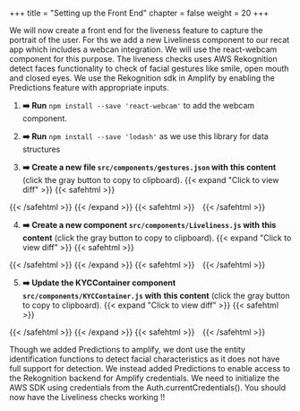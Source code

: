 +++
title = "Setting up the Front End"
chapter = false
weight = 20
+++

We will now create a front end for the liveness feature to capture the portrait of the user. For ths we add a new Liveliness component to our recat app which includes a webcan integration. We will use the react-webcam component for this purpose. The liveness checks uses AWS Rekognition detect faces functionality to check of facial gestures like smile, open mouth and closed eyes. We use the Rekognition sdk in Amplify by enabling the Predictions feature with appropriate inputs.

1. **➡️ Run** `npm install --save 'react-webcam'` to add the webcam component.

2. **➡️ Run** `npm install --save 'lodash'` as we use this library for data structures

3. **➡️ Create a new file `src/components/gestures.json` with** <span class="clipBtn clipboard" data-clipboard-target="#idf77ec89eb8e98c6d9706c221315a4a5b9ec0d618videokycsrccomponentsgesturesjson"><strong>this content</strong></span> (click the gray button to copy to clipboard). 
{{< expand "Click to view diff" >}} {{< safehtml >}}
<div id="diff-idf77ec89eb8e98c6d9706c221315a4a5b9ec0d618videokycsrccomponentsgesturesjson"></div> <script type="text/template" data-diff-for="diff-idf77ec89eb8e98c6d9706c221315a4a5b9ec0d618videokycsrccomponentsgesturesjson">commit f77ec89eb8e98c6d9706c221315a4a5b9ec0d618
Author: Sathish <sat.hariharan@gmail.com>
Date:   Sat Aug 8 23:57:49 2020 +0530

    add gestures.json

diff --git a/video-kyc/src/components/gestures.json b/video-kyc/src/components/gestures.json
new file mode 100644
index 0000000..e7198c3
--- /dev/null
+++ b/video-kyc/src/components/gestures.json
@@ -0,0 +1,14 @@
+[
+    {
+        "name":"smile",
+        "description":"Please smile !!!"
+    },
+    {
+        "name":"eyesClose",
+        "description":"Please close your eyes"
+    },
+    {
+        "name":"mouthOpen",
+        "description":"Please open your mouth :)"
+    }
+]
\ No newline at end of file
</script>
{{< /safehtml >}} {{< /expand >}}
{{< safehtml >}}
<textarea id="idf77ec89eb8e98c6d9706c221315a4a5b9ec0d618videokycsrccomponentsgesturesjson" style="position: relative; left: -1000px; width: 1px; height: 1px;">[
    {
        "name":"smile",
        "description":"Please smile !!!"
    },
    {
        "name":"eyesClose",
        "description":"Please close your eyes"
    },
    {
        "name":"mouthOpen",
        "description":"Please open your mouth :)"
    }
]
</textarea>
{{< /safehtml >}}

4. **➡️ Create a new component `src/components/Liveliness.js` with** <span class="clipBtn clipboard" data-clipboard-target="#id6d5b9805fcaca7611f2e074b473a08596aad180cvideokycsrccomponentsLivelinessjs"><strong>this content</strong></span> (click the gray button to copy to clipboard). 
{{< expand "Click to view diff" >}} {{< safehtml >}}
<div id="diff-id6d5b9805fcaca7611f2e074b473a08596aad180cvideokycsrccomponentsLivelinessjs"></div> <script type="text/template" data-diff-for="diff-id6d5b9805fcaca7611f2e074b473a08596aad180cvideokycsrccomponentsLivelinessjs">commit 6d5b9805fcaca7611f2e074b473a08596aad180c
Author: Sathish <sat.hariharan@gmail.com>
Date:   Mon Aug 10 21:33:48 2020 +0530

    remove storage

diff --git a/video-kyc/src/components/Liveliness.js b/video-kyc/src/components/Liveliness.js
index 3ce67d3..2f8acf4 100644
--- a/video-kyc/src/components/Liveliness.js
+++ b/video-kyc/src/components/Liveliness.js
@@ -7,7 +7,7 @@ import ProgressBar from "react-bootstrap/ProgressBar"
 import _ from 'lodash'
 import Jimp from 'jimp'
 
-import { Auth, Storage, Logger } from 'aws-amplify'
+import { Auth, Logger } from 'aws-amplify'
 import AWS from 'aws-sdk'
 import awsConfig from "../aws-exports"
 
@@ -35,7 +35,6 @@ const videoConstraints = {
     const [liveImage, setLiveImage] = useState(null);
 
     useEffect(() => {
-        Storage.configure({ level: 'private' });
         Auth.currentCredentials().then(function(creds){
             AWS.config.update(creds);   
         })
@@ -163,10 +162,7 @@ const videoConstraints = {
                         else {
                         
                         image.crop(image.bitmap.width*imageBounds.Left - 15, image.bitmap.height*imageBounds.Top - 15, image.bitmap.width*imageBounds.Width + 30, image.bitmap.height*imageBounds.Height + 30)
-                            .getBuffer(Jimp.MIME_JPEG, function (err, docImage) {
-                            
-                                Storage.put('liveImage.jpeg', docImage)
-                            }).getBase64(Jimp.MIME_JPEG, function (err, base64Image) {
+                            .getBase64(Jimp.MIME_JPEG, function (err, base64Image) {
                                 setLiveImage(base64Image)
                             })
                         }
</script>
{{< /safehtml >}} {{< /expand >}}
{{< safehtml >}}
<textarea id="id6d5b9805fcaca7611f2e074b473a08596aad180cvideokycsrccomponentsLivelinessjs" style="position: relative; left: -1000px; width: 1px; height: 1px;">import React,{ useState, useEffect } from "react";
import Webcam from "react-webcam";
import Button from 'react-bootstrap/Button'
import gest_data from './gestures.json'
import Card from "react-bootstrap/Card"
import ProgressBar from "react-bootstrap/ProgressBar"
import _ from 'lodash'
import Jimp from 'jimp'

import { Auth, Logger } from 'aws-amplify'
import AWS from 'aws-sdk'
import awsConfig from "../aws-exports"

const logger = new Logger('kyc','INFO');
AWS.config.update({region:awsConfig.aws_cognito_region});


const videoConstraints = {
    width: 1280,
    height: 720,
    facingMode: "user"
  };

  export default ({setTabStatus, setLiveTestDetails}) => {
    const [gesture, setGesture] = useState(null);
    const [showSpinner,setShowSpinner] = useState(false);
    const [alertMessage, setAlertMessage] = useState("You will be asked to do a series of random gestures which will enable us to detect a live feed.  ");
    const [showProgress, setShowProgress] = useState(false);
    const [showWebcam, setShowWebcam] = useState(false);
    const [progressValue, setProgressValue] = useState(5);

    // identification state from liveness test
    const [liveGender, setLiveGender] = useState("");
    const [ageRange, setAgeRange] = useState("");    
    const [liveImage, setLiveImage] = useState(null);

    useEffect(() => {
        Auth.currentCredentials().then(function(creds){
            AWS.config.update(creds);   
        })
    },[])

    useEffect(() => {
      if(gesture !== null)  {
        const description = getGestureDescription(gesture)  
        setAlertMessage(description + ". Click button to continue =>  ")
      }
  
    },[gesture])

    const getGestureDescription = (gesture) => {
        return _.find(gest_data, function(gest){
            return gest.name === gesture;
        }).description
    }
    
    const proceedToNext = () => {
        setLiveTestDetails({
           liveGender:liveGender,
           ageRange:ageRange,
           liveImage:liveImage 
        })  
      setTabStatus("UploadDocs");
    }

    const updateGestureState = () => {
        
        // update current gesture state to true
        // update next gesture
        if( gesture === "smile") {
            setProgressValue(30)
            setGesture("eyesClose")
        } else if (gesture === "eyesClose") {
            setProgressValue(70)
            setGesture("mouthOpen")
        } else {
            setProgressValue(100)
            setShowWebcam(false);
        }
    }

    const validateGesture = (gesture, data) => {
        logger.info("Validating gesture",data);
        if(data.length == 0){
            // more than one face
            return {result:false, message:"Could not recognize a face. Try again "}
        }

        if(data.length > 1){
            // more than one face
            return {result:false, message:"More than one face. Try again "}
        }
        logger.info(data.FaceDetails[0])

        if(gesture === "smile"){
            
            if(data.FaceDetails[0].Smile.Value == true){
                return {result:true, message:"Thank you"}
            } else {
                return {result:false, message:"Failed to validate smile. Try again "}
            }
            
        } else if(gesture === "eyesClose") {
            if(data.FaceDetails[0].EyesOpen.Value == false){
                return {result:true, message:"Thank you"}
            } else {
                return {result:false, message:"Failed to validate closed eyes. Try again "}
            }
        } else if(gesture === "mouthOpen") {
            if(data.FaceDetails[0].MouthOpen.Value == true){
                return {result:true, message:"You can successfully completed Liveness checks !! "}
            } else {
                return {result:false, message:"Failed to validate open mouth. Try again "}
            }
        }

        return {result:false, message:"Unkown gesture type specified"}
    }


    const requestGesture = async () => {
      
      
        setShowSpinner(true);
      
        const imageBase64String = webcamRef.current.getScreenshot({width: 800, height: 450}); 
        const base64Image = imageBase64String.split(';base64,').pop();  
        const imageBuffer = new Buffer(base64Image, 'base64');    

        let rekognition = new AWS.Rekognition();
        let params = {
        Attributes: [ "ALL" ],
            Image: {
                Bytes:imageBuffer
            }
        };
        
        let faceDetectResponse = await rekognition.detectFaces(params).promise()

        if (faceDetectResponse.$response.error) {
            setShowSpinner(false);
            setAlertMessage(faceDetectResponse.$response.error.message)
            return new Promise((resolve, reject) => {
                throw new Error(faceDetectResponse.$response.error.message);
            }) 
        }
        else { 
            let validationResult = validateGesture(gesture, faceDetectResponse) 
            if(validationResult.result){
                if(gesture === 'smile'){

                    // set the gender
                    setLiveGender(faceDetectResponse.FaceDetails[0].Gender.Value)
                    setAgeRange(faceDetectResponse.FaceDetails[0].AgeRange.Value)

                    // get the bounding box
                    let imageBounds = faceDetectResponse.FaceDetails[0].BoundingBox
                    logger.info(imageBounds)
                    // crop the face and store the image
                    Jimp.read(imageBuffer, (err, image) => {
                        if (err) throw err;
                        else {
                        
                        image.crop(image.bitmap.width*imageBounds.Left - 15, image.bitmap.height*imageBounds.Top - 15, image.bitmap.width*imageBounds.Width + 30, image.bitmap.height*imageBounds.Height + 30)
                            .getBase64(Jimp.MIME_JPEG, function (err, base64Image) {
                                setLiveImage(base64Image)
                            })
                        }
                    })

                    // update gesture state
                    setAlertMessage(validationResult.message)
                    setShowSpinner(false);
                    updateGestureState();    
                } else {
                    // update gesture state
                    setAlertMessage(validationResult.message)
                    setShowSpinner(false);
                    updateGestureState();
                }
            } else {
                // unable to validate gesture - set Error Message
                setAlertMessage(validationResult.message)
                setShowSpinner(false);
            }     
        }     
    }

    function start_test(evt){
      setShowProgress(true);
      setShowWebcam(true);
      setGesture("smile")
    }

    const webcamRef = React.useRef(null);
   
   
    return (
      <>
        <Card>
            <Card.Header>
                {alertMessage} 
                {!showProgress && <Button variant="primary" onClick={start_test}>Start</Button>}
                {showProgress && progressValue < 100 && <Button variant="primary" onClick={requestGesture}>Validate</Button>}
                {progressValue == 100 && <Button variant="primary" onClick={proceedToNext}>Continue</Button>}
            </Card.Header>
            
            <Card.Body>
                {showSpinner && <div className="spinner" ></div>}
                {showWebcam && <div className="video-padding">
                        <Webcam
                            audio={false}
                            height={450}
                            ref={webcamRef}
                            screenshotFormat="image/jpeg"
                            width={800}
                            videoConst
                            raints={videoConstraints}
                        />
                        
                    </div>
                }
                
                {showProgress &&  <div className="live-progressbar"><ProgressBar now={progressValue} label={`${progressValue}%`} /></div> }

            </Card.Body>
        </Card>
      </>
    );
  };

  
</textarea>
{{< /safehtml >}}

5. **➡️ Update the KYCContainer component `src/components/KYCContainer.js` with** <span class="clipBtn clipboard" data-clipboard-target="#ida6ce5f326220de2a9c2f24db73b7ef71e82536d0videokycsrccomponentsKYCContainerjs"><strong>this content</strong></span> (click the gray button to copy to clipboard). 
{{< expand "Click to view diff" >}} {{< safehtml >}}
<div id="diff-ida6ce5f326220de2a9c2f24db73b7ef71e82536d0videokycsrccomponentsKYCContainerjs"></div> <script type="text/template" data-diff-for="diff-ida6ce5f326220de2a9c2f24db73b7ef71e82536d0videokycsrccomponentsKYCContainerjs">commit a6ce5f326220de2a9c2f24db73b7ef71e82536d0
Author: Sathish <sat.hariharan@gmail.com>
Date:   Mon Aug 10 17:59:02 2020 +0530

    Add Liveliness to KYC Container

diff --git a/video-kyc/src/components/KYCContainer.js b/video-kyc/src/components/KYCContainer.js
index c0d0f5d..c1dbef3 100644
--- a/video-kyc/src/components/KYCContainer.js
+++ b/video-kyc/src/components/KYCContainer.js
@@ -12,9 +12,13 @@ import Button from 'react-bootstrap/Button'
 
 import Liveliness from './Liveliness'
 
+
 export default () => {
 
   const [currentTabKey, setCurrentTabKey] = useState("welcome");
+
+  const [liveTestDetails, setLiveTestDetails] = useState({});
+  const [documentDetails, setDocumentDetails] = useState({});
   
   const startKyc = () => {
     setCurrentTabKey("Liveliness");
@@ -65,18 +69,20 @@ export default () => {
                 </p>
             </Jumbotron>
         </Tab>
-        <Tab eventKey="Liveliness" title="Liveliness Test">
+        <Tab eventKey="Liveliness" title="Liveliness Test" disabled>
             <div>
-                <Liveliness setTabStatus={setTabStatus}/>
+                <Liveliness setTabStatus={setTabStatus} setLiveTestDetails={setLiveTestDetails} />
             </div>
         </Tab>
-        <Tab eventKey="UploadDocs" title="Upload Documents">
+        <Tab eventKey="UploadDocs" title="Upload Documents" disabled>
             <div>
-            Upload Documents
+            
+            
+            
             </div>
         </Tab>
-        <Tab eventKey="AnalysisDetails" title="Details of Analysis">
-            Summary Details
+        <Tab eventKey="AnalysisDetails" title="Details of Analysis" disabled>
+          
         </Tab>
         </Tabs>
     </Col>
</script>
{{< /safehtml >}} {{< /expand >}}
{{< safehtml >}}
<textarea id="ida6ce5f326220de2a9c2f24db73b7ef71e82536d0videokycsrccomponentsKYCContainerjs" style="position: relative; left: -1000px; width: 1px; height: 1px;">import React, { useState } from 'react'

import { AmplifySignOut } from '@aws-amplify/ui-react'
import Navbar from 'react-bootstrap/Navbar'
import Container from 'react-bootstrap/Container'
import Row from 'react-bootstrap/Row'
import Col from 'react-bootstrap/Col'
import Tabs from 'react-bootstrap/Tabs'
import Tab from 'react-bootstrap/Tab'
import Jumbotron from 'react-bootstrap/Jumbotron'
import Button from 'react-bootstrap/Button'

import Liveliness from './Liveliness'


export default () => {

  const [currentTabKey, setCurrentTabKey] = useState("welcome");

  const [liveTestDetails, setLiveTestDetails] = useState({});
  const [documentDetails, setDocumentDetails] = useState({});
  
  const startKyc = () => {
    setCurrentTabKey("Liveliness");

  }

  const onSelectTab = (eventkey) => {
    console.log("printing event key ",eventkey);
    setCurrentTabKey(eventkey);
  }

  const setTabStatus = (value) => {
    console.log("current tab value ", value);
    setCurrentTabKey(value);
  }
  
  
  return (
   <div>
  <Container>
  <Row>
    <Col>
    <Navbar bg="dark" variant="dark">
    <Navbar.Brand href="#"><h2 className="app-title">Video KYC</h2></Navbar.Brand>
      <span className="logout">
      <AmplifySignOut/>
      </span>
    </Navbar>
    </Col>
  </Row>
  <Row><Col><br></br></Col></Row>
  <Row>
    <Col>
    <Tabs defaultActiveKey={currentTabKey} activeKey = {currentTabKey} id="uncontrolled-tab-example" onSelect={onSelectTab}>
        <Tab eventKey="welcome" title="Welcome">
            <Jumbotron>
                <h2 className="tab-element-align">Welcome to video KYC</h2>
                <div className="tab-element-align">
                    <p>The KYC process consists of 3 simple steps. </p>
                    <ul>
                        <li>Liveliness Detection - The user will do a series of face gestures to determine whether its a live feed</li>
                        <li>Upload Documents - upload valid ID documents to use for verification.</li>
                        <li>Validation and summary</li>
                    </ul>
                </div>
                <p className="tab-button-align">
                    <Button variant="primary" onClick = {startKyc}>Start</Button>
                </p>
            </Jumbotron>
        </Tab>
        <Tab eventKey="Liveliness" title="Liveliness Test" disabled>
            <div>
                <Liveliness setTabStatus={setTabStatus} setLiveTestDetails={setLiveTestDetails} />
            </div>
        </Tab>
        <Tab eventKey="UploadDocs" title="Upload Documents" disabled>
            <div>
            
            
            
            </div>
        </Tab>
        <Tab eventKey="AnalysisDetails" title="Details of Analysis" disabled>
          
        </Tab>
        </Tabs>
    </Col>
  </Row>
  </Container>
  </div>
   
   

  )
}
</textarea>
{{< /safehtml >}}


Though we added Predictions to amplify, we dont use the entity identification functions to detect facial characteristics as it does not have full support for detection. We instead added Predictions to enable access to the Rekognition backend for Amplify credentials. We need to initialize the AWS SDK using credentials from the Auth.currentCredentials(). You should now have the Liveliness checks working !!


